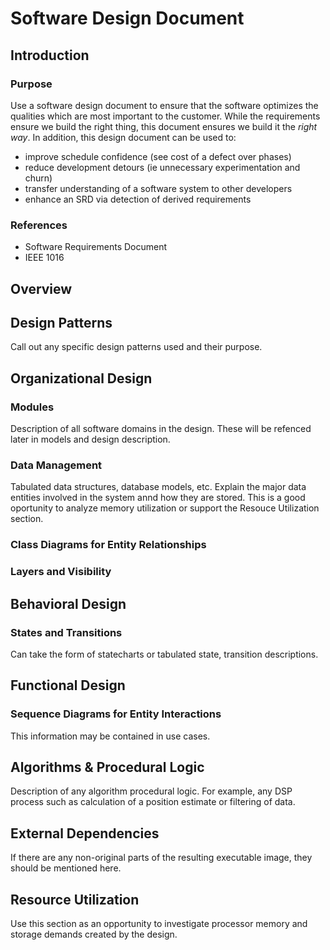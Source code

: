 # Software Design Document

## Introduction

### Purpose
Use a software design document to ensure that the software optimizes the qualities which are most important to the customer. While the requirements ensure we build the right thing, this document ensures we build it the *right way*. In addition, this design document can be used to:
- improve schedule confidence (see cost of a defect over phases)
- reduce development detours (ie unnecessary experimentation and churn)
- transfer understanding of a software system to other developers
- enhance an SRD via detection of derived requirements
 
### References
- Software Requirements Document 
- IEEE 1016

## Overview

## Design Patterns
Call out any specific design patterns used and their purpose. 

## Organizational Design 

### Modules
Description of all software domains in the design. These will be refenced later in models and design description.

### Data Management
Tabulated data structures, database models, etc.
Explain the major data entities involved in the system annd how they are stored. This is a good oportunity to analyze memory utilization or support the Resouce Utilization section.

### Class Diagrams for Entity Relationships

### Layers and Visibility

## Behavioral Design

### States and Transitions
Can take the form of statecharts or tabulated state, transition descriptions. 

## Functional Design 

### Sequence Diagrams for Entity Interactions
This information may be contained in use cases.

## Algorithms & Procedural Logic
Description of any algorithm procedural logic. For example, any DSP process such as calculation of a position estimate or filtering of data. 

## External Dependencies
If there are any non-original parts of the resulting executable image, they should be mentioned here. 

## Resource Utilization
Use this section as an opportunity to investigate processor memory and storage demands created by the design. 

